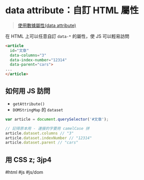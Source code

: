 # data attribute：自訂 HTML 屬性
>[使用數據屬性(data attribute)](https://developer.mozilla.org/zh-CN/docs/Learn/HTML/Howto/Use_data_attributes)

在 HTML 上可以任意自訂 `data-*` 的屬性，使 JS 可以輕易訪問
```html
<article
  id="文章"
  data-columns="3"
  data-index-number="12314"
  data-parent="cars">
...
</article>
```


## 如何用 JS 訪問
- `getAttribute()`
- `DOMStringMap` 的 `dataset`

```js
var article = document.querySelector('#文章');

// 記得原本用 - 連接的字要用 camelCase 拼
article.dataset.columns // "3"
article.dataset.indexNumber // "12314"
article.dataset.parent // "cars"
```


## 用 CSS z; 3jp4
#html #js #js/dom 